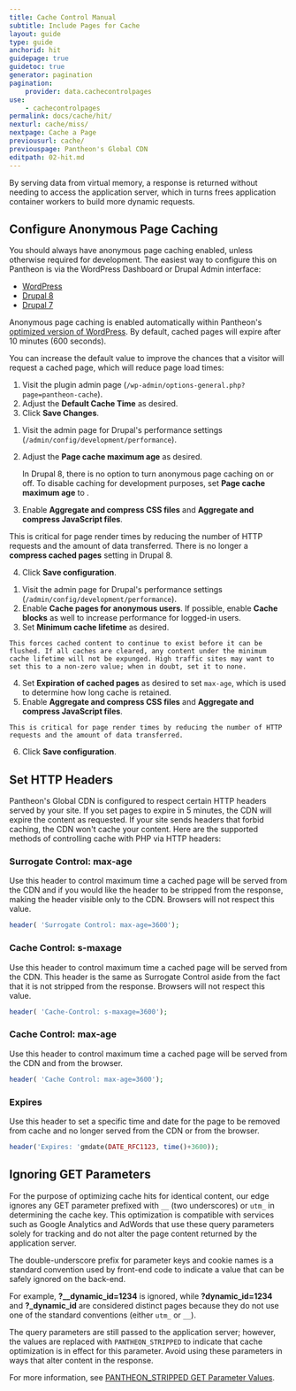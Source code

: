 ```yaml
---
title: Cache Control Manual
subtitle: Include Pages for Cache
layout: guide
type: guide
anchorid: hit
guidepage: true
guidetoc: true
generator: pagination
pagination:
    provider: data.cachecontrolpages
use:
    - cachecontrolpages
permalink: docs/cache/hit/
nexturl: cache/miss/
nextpage: Cache a Page
previousurl: cache/
previouspage: Pantheon's Global CDN
editpath: 02-hit.md
---
```

By serving data from virtual memory, a response is returned without needing to access the application server, which in turns frees application container workers to build more dynamic requests.

## Configure Anonymous Page Caching
You should always have anonymous page caching enabled, unless otherwise required for development. The easiest way to configure this on Pantheon is via the WordPress Dashboard or Drupal Admin interface:

<ul class="nav nav-tabs" role="tablist">
  <li role="presentation" class="active"><a href="#wp" aria-controls="wp" role="tab" data-toggle="tab">WordPress</a></li>
  <li role="presentation"><a href="#d8" aria-controls="d8" role="tab" data-toggle="tab">Drupal 8</a></li>
  <li role="presentation"><a href="#d7" aria-controls="d7" role="tab" data-toggle="tab">Drupal 7</a></li>
</ul>
<!-- Tab panes -->
<div class="tab-content">
  <div role="tabpanel" class="tab-pane active" id="wp" markdown="1">

  Anonymous page caching is enabled automatically within Pantheon's [optimized version of WordPress](https://github.com/pantheon-systems/WordPress). By default, cached pages will expire after 10 minutes (600 seconds).

  You can increase the default value to improve the chances that a visitor will request a cached page, which will reduce page load times:

  1. Visit the plugin admin page (`/wp-admin/options-general.php?page=pantheon-cache`).
  2. Adjust the **Default Cache Time** as desired.
  3. Click **Save Changes**.
 </div>
 <div role="tabpanel" class="tab-pane" id="d8" markdown="1">

 1. Visit the admin page for Drupal's performance settings (`/admin/config/development/performance`).
 2. Adjust the **Page cache maximum age** as desired.

    In Drupal 8, there is no option to turn anonymous page caching on or off. To disable caching for development purposes, set **Page cache maximum age** to **<no caching>**.

 3. Enable **Aggregate and compress CSS files** and **Aggregate and compress JavaScript files**.

   This is critical for page render times by reducing the number of HTTP requests and the amount of data transferred. There is no longer a **compress cached pages** setting in Drupal 8.

 4. Click **Save configuration**.
  </div>
  <div role="tabpanel" class="tab-pane" id="d7" markdown="1">

  1. Visit the admin page for Drupal's performance settings (`/admin/config/development/performance`).
  2. Enable **Cache pages for anonymous users**. If possible, enable **Cache blocks** as well to increase performance for logged-in users.
  3. Set **Minimum cache lifetime** as desired.

    This forces cached content to continue to exist before it can be flushed. If all caches are cleared, any content under the minimum cache lifetime will not be expunged. High traffic sites may want to set this to a non-zero value; when in doubt, set it to none.

  4. Set **Expiration of cached pages** as desired to set `max-age`, which is used to determine how long cache is retained.
  5. Enable **Aggregate and compress CSS files** and **Aggregate and compress JavaScript files**.

    This is critical for page render times by reducing the number of HTTP requests and the amount of data transferred.

  6. Click **Save configuration**.

  </div>
</div>

## Set HTTP Headers
Pantheon's Global CDN is configured to respect certain HTTP headers served by your site. If you set pages to expire in 5 minutes, the CDN will expire the content as requested. If your site sends headers that forbid caching, the CDN won't cache your content. Here are the supported methods of controlling cache with PHP via HTTP headers:

### Surrogate Control: max-age
Use this header to control maximum time a cached page will be served from the CDN and if you would like the header to be stripped from the response, making the header visible only to the CDN. Browsers will not respect this value.

```php
header( 'Surrogate Control: max-age=3600');
```
### Cache Control: s-maxage  
Use this header to control maximum time a cached page will be served from the CDN. This header is the same as Surrogate Control aside from the fact that it is not stripped from the response. Browsers will not respect this value.

```php
header( 'Cache-Control: s-maxage=3600');
```

### Cache Control: max-age
Use this header to control maximum time a cached page will be served from the CDN and from the browser.

```php
header( 'Cache Control: max-age=3600');
```

### Expires
Use this header to set a specific time and date for the page to be removed from cache and no longer served from the CDN or from the browser.

```php
header('Expires: 'gmdate(DATE_RFC1123, time()+3600));
```

## Ignoring GET Parameters

For the purpose of optimizing cache hits for identical content, our edge ignores any GET parameter prefixed with `__` (two underscores) or `utm_` in determining the cache key. This optimization is compatible with services such as Google Analytics and AdWords that use these query parameters solely for tracking and do not alter the page content returned by the application server.

The double-underscore prefix for parameter keys and cookie names is a standard convention used by front-end code to indicate a value that can be safely ignored on the back-end.

For example, **?__dynamic_id=1234** is ignored, while **?dynamic_id=1234** and **?_dynamic_id** are considered distinct pages because they do not use one of the standard conventions (either `utm_` or `__`).

The query parameters are still passed to the application server; however, the values are replaced with `PANTHEON_STRIPPED` to indicate that cache optimization is in effect for this parameter. Avoid using these parameters in ways that alter content in the response.

For more information, see [PANTHEON_STRIPPED GET Parameter Values](/docs/pantheon_stripped).

